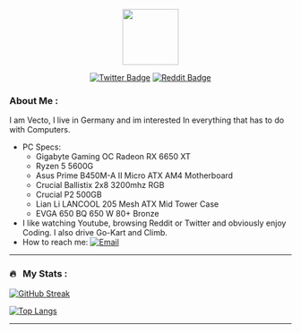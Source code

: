 
<p align="center"><img src="https://i.imgur.com/TPWXeWz.png" width="100"/></p>
<p align="center">
<a href="https://twitter.com/vecto07"><img src="https://img.shields.io/twitter/follow/Vecto07?color=blue&label=Twitter&logo=twitter&style=for-the-badge" alt="Twitter Badge"></a>
<a href="https://www.reddit.com/user/Vecto_07"><img src="https://img.shields.io/reddit/user-karma/link/Vecto_07?color=red&label=Reddit&logo=reddit&style=for-the-badge" alt="Reddit Badge"></a>

### About Me :

I am Vecto, I live in Germany and im interested In everything that has to do with Computers.

- PC Specs:
  - Gigabyte Gaming OC Radeon RX 6650 XT
  - Ryzen 5 5600G
  - Asus Prime B450M-A II Micro ATX AM4 Motherboard
  - Crucial Ballistix 2x8 3200mhz RGB 
  - Crucial P2 500GB
  - Lian Li LANCOOL 205 Mesh ATX Mid Tower Case
  - EVGA 650 BQ 650 W 80+ Bronze
- I like watching Youtube, browsing Reddit or Twitter and obviously enjoy Coding. I also drive Go-Kart and Climb.
- How to reach me: <a href="mailto:vecto07@pm.me"><img src="https://img.shields.io/badge/Email-Vecto07@pm.me-green?style=flat-square&logo=Protonmail" alt="Email"></a>

---

### 🔥 &nbsp; My Stats :
[![GitHub Streak](http://github-readme-streak-stats.herokuapp.com?user=Vecto07&theme=dark&background=000000)](https://git.io/streak-stats)

[![Top Langs](https://github-readme-stats.vercel.app/api/top-langs/?username=Vecto07&layout=compact&theme=vision-friendly-dark)](https://github.com/anuraghazra/github-readme-stats)

---


